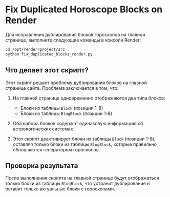 # Fix Duplicated Horoscope Blocks on Render

Для исправления дублирования блоков гороскопов на главной странице, выполните следующие команды в консоли Render:

```bash
cd /opt/render/project/src
python fix_duplicated_blocks_render.py
```

## Что делает этот скрипт?

Этот скрипт решает проблему дублирования блоков на главной странице сайта. Проблема заключается в том, что:

1. На главной странице одновременно отображаются два типа блоков:
   - Блоки из таблицы `Block` (позиции 1-8)
   - Блоки из таблицы `BlogBlock` (позиции 1-8)

2. Оба набора блоков содержат одинаковую информацию об астрологических системах

3. Этот скрипт деактивирует блоки из таблицы `Block` (позиции 1-8), оставляя только блоки из таблицы `BlogBlock`, которые правильно обновляются генератором гороскопов.

## Проверка результата

После выполнения скрипта на главной странице будут отображаться только блоки из таблицы `BlogBlock`, что устранит дублирование и оставит только актуальные блоки с гороскопами.
